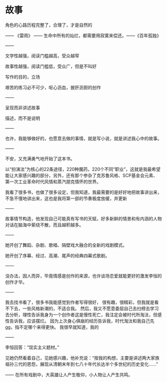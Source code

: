 # 故事

角色的心路历程完整了，合理了，才是自然的

——
《雷雨》
——
生命中所有的灿烂，都需要用寂寞来偿还。——《百年孤独》

——

文学性越强，阅读门槛越高，受众越窄

故事性越强，阅读门槛低，受众广，但是不叫好

写作的目的，立场

艰苦的练习必不可少，呕心沥血，披肝沥胆的创作

——

呈现而非讲述故事

描述，而不是说明

——

也许，我能够做好的，也愿意去做的事情，就是写小说，就是讲述我心中的故事。

——

不安，又充满勇气地开始了这本书。

以“扮演法”为核心的22条途径，220种魔药，220个不同“职业”，这就是我最希望能让大家感兴趣的部分，另外，还有那个参杂了克苏鲁风格、SCP基金会元素、第一次工业革命时代风情和蒸汽朋克情怀的世界。

我看了很多书，也做了很多设定，但我知道，我最需要的是好好地把故事讲出来，不急不慢地讲出来，这也是我将第一部的节奏极度放缓，并更新

——

故事情节构造，他发现自己可能真有写书的天赋，好多新鲜的情景和有内涵的人物对话在脑海中萦绕不散，而且越积越多。

——

她开创了舞蹈、杂剧、歌唱、隔壁戏大融合的全新的戏剧模式。

她开创了序幕、经过、高潮、尾声的经典四幕式歌剧。

——

没办法，因人而异，毕竟情感是创作的来源，也许谈场恋爱就能更好的激发李恒的创作才华。

——

我去找书看了，很多书我能感觉到作者写得很好，
很有趣，很精彩，但我就是看不下去，一些风格新潮的，不适合我。
然后，我又不愿意委屈自己去扫榜去学习去分析，理性告诉我身为一个创作者这是慢性死亡，我注定会被时代所淘汰，但感性告诉我，应该摆烂。
因为上次身心俱崩的经历告诉我，时代淘汰和我自己先gg，指不定哪个来得更快。
我很早就知道，我的

——

李恒回答：“现实主义题材。”

见她仍然看着自己，见她感兴趣，他补充说：“按我的构想，主要是讲述两大家族祖孙三代的恩怨，展现从清朝末年到七八十年代长达半个多世纪的历史变化……”

——
在所有戏剧中，大英雄让人产生敬仰，小人物让人产生共鸣。
